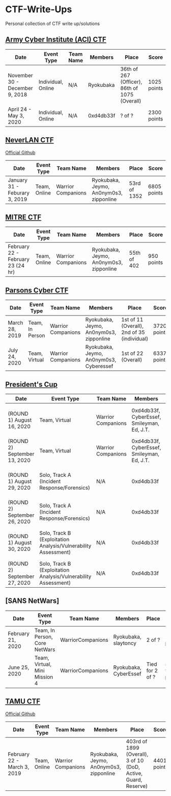 # CTF-Write-Ups
Personal collection of CTF write up/solutions

## [Army Cyber Institute (ACI) CTF](https://www.acictf.com/)

Date | Event Type | Team Name | Members | Place | Score
---  | ---        | ---       | ---     | ---   | ---  
November 30 - December 9, 2018 | Individual, Online | N/A | Ryokubaka | 36th of 267 (Officer), 86th of 1075 (Overall) | 1025 points 
April 24 - May 3, 2020 | Individual, Online | N/A | 0xd4db33f | ? of ? | 2300 points

## [NeverLAN CTF](https://neverlanctf.com/) 
[Official Github](https://github.com/NeverLAN-CTF)

Date | Event Type | Team Name | Members | Place | Score
---  | ---        | ---       | ---     | ---   | ---  
January 31 - Feburary 3, 2019 | Team, Online | Warrior Companions | Ryokubaka, Jeymo, An0nym0s3, zipponline | 53rd of 1352 | 6805 points

## [MITRE CTF](https://mitrestemctf.org/)

Date | Event Type | Team Name | Members | Place | Score
---  | ---        | ---       | ---     | ---   | ---  
February 22 - February 23 (24 hr) | Team, Online | Warrior Companions | Ryokubaka, Jeymo, An0nym0s3, zipponline | 55th of 402 | 950 points

## [Parsons Cyber CTF](https://parsonscyber.com)

Date | Event Type | Team Name | Members | Place | Score
---  | ---        | ---       | ---     | ---   | ---  
March 28, 2019 | Team, In Person | Warrior Companions | Ryokubaka, Jeymo, An0nym0s3, zipponline | 1st of 11 (Overall), 2nd of 35 (individual) | 3720 points
July 24, 2020 | Team, Virtual | Warrior Companions | Ryokubaka, Jeymo, An0nym0s3, Cyberessef | 1st of 22 (Overall) | 6337 points

## [President's Cup](https://www.cisa.gov/presidentscup)

Date | Event Type | Team Name | Members | Place | Score
---  | ---        | ---       | ---     | ---   | ---  
(ROUND 1) August 16, 2020 | Team, Virtual | Warrior Companions | 0xd4db33f, CyberEssef, Smileyman, Ed, J.T. | 24 of 194 (Overall) | 7000 points (Qualified for Round 2)
(ROUND 2) September 13, 2020 | Team, Virtual | Warrior Companions | 0xd4db33f, CyberEssef, Smileyman, Ed, J.T. | 28 of 52 (Qualifiers) | 4587.5 points
(ROUND 1) August 29, 2020 | Solo, Track A (Incident Response/Forensics) | N/A | 0xd4db33f | 21 (tie) of 305 (Overall) | 4550 points (Qualified for Round 2)
(ROUND 2) September 26, 2020 | Solo, Track A (Incident Response/Forensics) | N/A | 0xd4db33f | 26 of 87 (Qualifiers) | 3320 points
(ROUND 1) August 30, 2020 | Solo, Track B (Exploitation Analysis/Vulnerability Assessment) | N/A | 0xd4db33f | 35 (tie) of 278 (Overall) | 3750 points (Qualified for Round 2)
(ROUND 2) September 27, 2020 | Solo, Track B (Exploitation Analysis/Vulnerability Assessment) | N/A | 0xd4db33f | 36 of 88 (Qualifiers) | 2625 points


 ## [SANS NetWars] 

Date | Event Type | Team Name | Members | Place | Score
---  | ---        | ---       | ---     | ---   | ---  
February 21, 2020 | Team, In Person, Core NetWars | WarriorCompanions | Ryokubaka, slaytoncy | 2 of ? | 211 points
June 25, 2020 | Team, Virtual, Mini Mission 4 | WarriorCompanions | Ryokubaka, CyberEssef | Tied for 2 of ? | 89 (of 90 points) 

## [TAMU CTF](https://tamuctf.com/) 
[Official Github](https://github.com/tamuctf/TAMUctf-2019)

Date | Event Type | Team Name | Members | Place | Score
---  | ---        | ---       | ---     | ---   | ---  
February 22 - March 3, 2019 | Team, Online | Warrior Companions | Ryokubaka, Jeymo, An0nym0s3, zipponline | 403rd of 1899 (Overall), 3 of 10 (DoD, Active, Guard, Reserve)  | 4401 points
